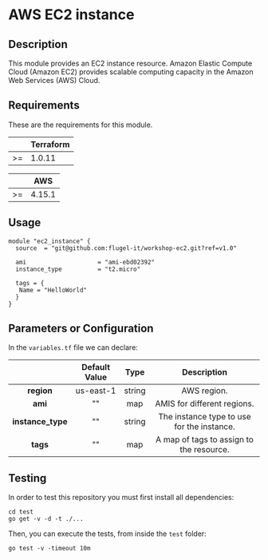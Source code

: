 # AWS EC2 instance

## Description
This module provides an EC2 instance resource. Amazon Elastic Compute Cloud (Amazon EC2) provides scalable computing capacity in the Amazon Web Services (AWS) Cloud.

## Requirements
These are the requirements for this module.

|    | Terraform |
|:--:|-----------|
| >= |   1.0.11   |

|    |    AWS    |
|:--:|-----------|
| >= |  4.15.1   |

## Usage

```hcl
module "ec2_instance" {
  source  = "git@github.com:flugel-it/workshop-ec2.git?ref=v1.0"

  ami                    = "ami-ebd02392"
  instance_type          = "t2.micro"

  tags = {
   Name = "HelloWorld"
  }
}
```

## Parameters or Configuration

In the `variables.tf` file we can declare:

|               | Default Value |     Type    |                    Description                    |
|:-------------:|:-------------:|:-----------:|:-------------------------------------------------:|
|     **region**    |       us-east-1      |    string   |  AWS region.  |
|     **ami**    |       ""      |    map   |  AMIS for different regions.  |
|     **instance_type**    |       ""      |    string   |  The instance type to use for the instance.  |
|     **tags**    |       ""      |    map   |  A map of tags to assign to the resource.  |


## Testing

In order to test this repository you must first install all dependencies:

``` 
cd test
go get -v -d -t ./... 
```

Then, you can execute the tests, from inside the `test` folder:

```
go test -v -timeout 10m
```
